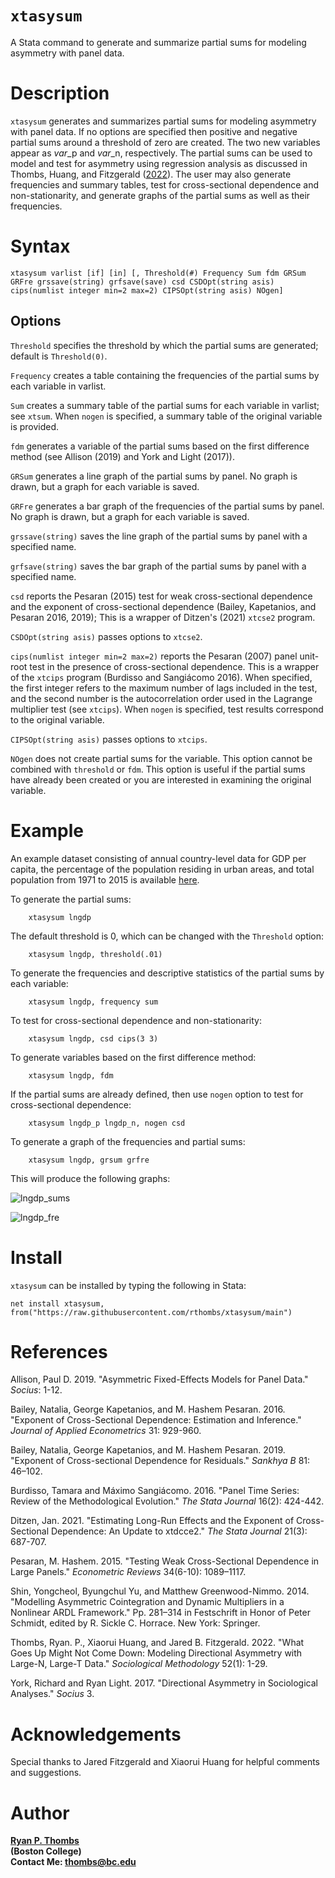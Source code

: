 # `xtasysum`
A Stata command to generate and summarize partial sums for modeling asymmetry with panel data.

# Description 
`xtasysum` generates and summarizes partial sums for modeling asymmetry with panel data. If no options are specified then positive and negative partial sums around a threshold of zero are created. The two new variables appear as *var*_p and *var*_n, respectively. The partial sums can be used to model and test for asymmetry using regression analysis as discussed in Thombs, Huang, and Fitzgerald ([2022](https://journals.sagepub.com/doi/full/10.1177/00811750211046307?casa_token=C_JdtpUuVa4AAAAA%3AorO41QdizSvK3JvxrFtVp9zCTWFZejtNLNvH-muj7dHa7ewiwR9Uk_rub2JCc-yNdLWP3BOExWkz1A)). The user may also generate frequencies and summary tables, test for cross-sectional dependence and non-stationarity, and generate graphs of the partial sums as well as their frequencies.

# Syntax
    xtasysum varlist [if] [in] [, Threshold(#) Frequency Sum fdm GRSum GRFre grssave(string) grfsave(save) csd CSDOpt(string asis) cips(numlist integer min=2 max=2) CIPSOpt(string asis) NOgen]

## Options

`Threshold` specifies the threshold by which the partial sums are generated; default is `Threshold(0)`.

`Frequency` creates a table containing the frequencies of the partial sums by each variable in varlist.

`Sum` creates a summary table of the partial sums for each variable in varlist; see `xtsum`. When `nogen` is specified, a summary table of the original variable is provided.

`fdm` generates a variable of the partial sums based on the first difference method (see Allison (2019) and York and Light (2017)).

`GRSum` generates a line graph of the partial sums by panel. No graph is drawn, but a graph for each variable is saved.

`GRFre` generates a bar graph of the frequencies of the partial sums by panel. No graph is drawn, but a graph for each variable is saved.

`grssave(string)` saves the line graph of the partial sums by panel with a specified name.

`grfsave(string)` saves the bar graph of the partial sums by panel with a specified name.

`csd` reports the Pesaran (2015) test for weak cross-sectional dependence and the exponent of cross-sectional dependence (Bailey, Kapetanios, and Pesaran 2016, 2019); This is a wrapper of Ditzen's (2021) `xtcse2` program.

`CSDOpt(string asis)` passes options to `xtcse2`.

`cips(numlist integer min=2 max=2)` reports the Pesaran (2007) panel unit-root test in the presence of cross-sectional dependence. This is a wrapper of the `xtcips` program (Burdisso and Sangiácomo 2016). When specified, the first integer refers to the maximum number of lags included in the test, and the second number is the autocorrelation order used in the Lagrange multiplier test (see `xtcips`). When `nogen` is specified, test results correspond to the original variable.

`CIPSOpt(string asis)` passes options to `xtcips`.

`NOgen` does not create partial sums for the variable. This option cannot be combined with `threshold` or `fdm`. This option is useful if the partial sums have already been created or you are interested in examining the original variable.

 # Example 
    
An example dataset consisting of annual country-level data for GDP per capita, the percentage of the population residing in urban areas, and total population from 1971 to 2015 is available [here](https://github.com/rthombs/xtasysum/blob/main/example.dta).

To generate the partial sums:

        xtasysum lngdp

The default threshold is 0, which can be changed with the `Threshold` option:

        xtasysum lngdp, threshold(.01)

To generate the frequencies and descriptive statistics of the partial sums by each variable:

        xtasysum lngdp, frequency sum

To test for cross-sectional dependence and non-stationarity:

        xtasysum lngdp, csd cips(3 3)

To generate variables based on the first difference method:

        xtasysum lngdp, fdm

If the partial sums are already defined, then use `nogen` option to test for cross-sectional dependence:

        xtasysum lngdp_p lngdp_n, nogen csd
        
To generate a graph of the frequencies and partial sums:

        xtasysum lngdp, grsum grfre
        
This will produce the following graphs: 

![lngdp_sums](https://user-images.githubusercontent.com/40503845/180295093-73f50599-3291-4cbe-af99-de62ae4d1f52.png)


![lngdp_fre](https://user-images.githubusercontent.com/40503845/180295091-98821c7a-4467-4dca-93c4-de0c0e10130e.png)

# Install 

`xtasysum` can be installed by typing the following in Stata:

    net install xtasysum, from("https://raw.githubusercontent.com/rthombs/xtasysum/main")
    
# References 

Allison, Paul D. 2019. "Asymmetric Fixed-Effects Models for Panel Data." *Socius*: 1-12. 

Bailey, Natalia, George Kapetanios, and M. Hashem Pesaran. 2016. "Exponent of Cross-Sectional Dependence: Estimation and Inference." *Journal of Applied Econometrics* 31: 929-960.

Bailey, Natalia, George Kapetanios, and M. Hashem Pesaran. 2019. "Exponent of Cross-sectional Dependence for Residuals." *Sankhya B* 81: 46–102. 

Burdisso, Tamara and Máximo Sangiácomo. 2016. "Panel Time Series: Review of the Methodological Evolution." *The Stata Journal* 16(2): 424-442.

Ditzen, Jan. 2021. "Estimating Long-Run Effects and the Exponent of Cross-Sectional Dependence: An Update to xtdcce2." *The Stata Journal* 21(3): 687-707.

Pesaran, M. Hashem. 2015. "Testing Weak Cross-Sectional Dependence in Large Panels." *Econometric Reviews* 34(6-10): 1089–1117.

Shin, Yongcheol, Byungchul Yu, and Matthew Greenwood-Nimmo. 2014. "Modelling Asymmetric Cointegration and Dynamic Multipliers in a Nonlinear ARDL Framework." Pp. 281–314 in Festschrift in Honor of Peter Schmidt, edited by R. Sickle C. Horrace. New York: Springer.

Thombs, Ryan. P., Xiaorui Huang, and Jared B. Fitzgerald. 2022. "What Goes Up Might Not Come Down: Modeling Directional Asymmetry with Large-N, Large-T Data." *Sociological Methodology* 52(1): 1-29. 

York, Richard and Ryan Light. 2017. "Directional Asymmetry in Sociological Analyses." *Socius* 3.

# Acknowledgements

Special thanks to Jared Fitzgerald and Xiaorui Huang for helpful comments and suggestions. 

# Author

[**Ryan P. Thombs**](ryanthombs.com)  
**(Boston College)**  
**Contact Me: [thombs@bc.edu](mailto:thombs@bc.edu)**

